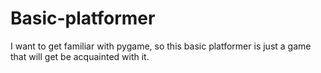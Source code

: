 # Basic-platformer
I want to get familiar with pygame, so this basic platformer is just a game that will get be acquainted with it. 
